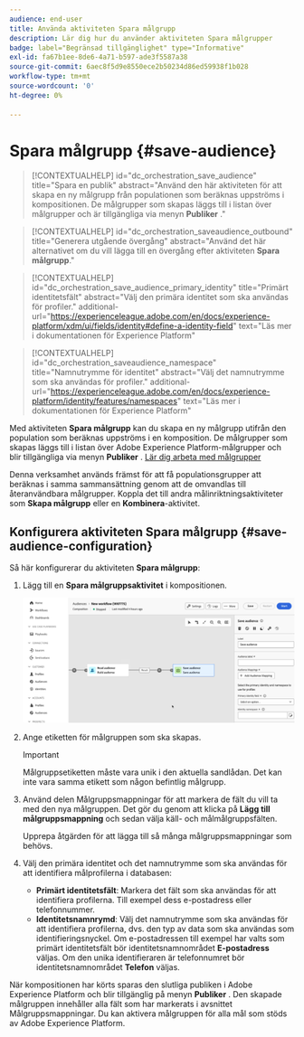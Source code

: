 ```yaml
---
audience: end-user
title: Använda aktiviteten Spara målgrupp
description: Lär dig hur du använder aktiviteten Spara målgrupper
badge: label="Begränsad tillgänglighet" type="Informative"
exl-id: fa67b1ee-8de6-4a71-b597-ade3f5587a38
source-git-commit: 6aec8f5d9e8550ece2b50234d86ed59938f1b028
workflow-type: tm+mt
source-wordcount: '0'
ht-degree: 0%

---
```


# Spara målgrupp {#save-audience}

>[!CONTEXTUALHELP]
>id="dc_orchestration_save_audience"
>title="Spara en publik"
>abstract="Använd den här aktiviteten för att skapa en ny målgrupp från populationen som beräknas uppströms i kompositionen. De målgrupper som skapas läggs till i listan över målgrupper och är tillgängliga via menyn **Publiker** ."

>[!CONTEXTUALHELP]
>id="dc_orchestration_saveaudience_outbound"
>title="Generera utgående övergång"
>abstract="Använd det här alternativet om du vill lägga till en övergång efter aktiviteten **Spara målgrupp**."

>[!CONTEXTUALHELP]
>id="dc_orchestration_save_audience_primary_identity"
>title="Primärt identitetsfält"
>abstract="Välj den primära identitet som ska användas för profiler."
>additional-url="https://experienceleague.adobe.com/en/docs/experience-platform/xdm/ui/fields/identity#define-a-identity-field" text="Läs mer i dokumentationen för Experience Platform"

>[!CONTEXTUALHELP]
>id="dc_orchestration_saveaudience_namespace"
>title="Namnutrymme för identitet"
>abstract="Välj det namnutrymme som ska användas för profiler."
>additional-url="https://experienceleague.adobe.com/en/docs/experience-platform/identity/features/namespaces" text="Läs mer i dokumentationen för Experience Platform"

Med aktiviteten **Spara målgrupp** kan du skapa en ny målgrupp utifrån den population som beräknas uppströms i en komposition. De målgrupper som skapas läggs till i listan över Adobe Experience Platform-målgrupper och blir tillgängliga via menyn **Publiker** . [Lär dig arbeta med målgrupper](../../start/audiences.md)

Denna verksamhet används främst för att få populationsgrupper att beräknas i samma sammansättning genom att de omvandlas till återanvändbara målgrupper. Koppla det till andra målinriktningsaktiviteter som **Skapa målgrupp** eller en **Kombinera**-aktivitet.

## Konfigurera aktiviteten Spara målgrupp {#save-audience-configuration}

Så här konfigurerar du aktiviteten **Spara målgrupp**:

1. Lägg till en **Spara målgruppsaktivitet** i kompositionen.

   ![](../assets/save-audience.png)

1. Ange etiketten för målgruppen som ska skapas.

   >[!IMPORTANT]
   >
   >Målgruppsetiketten måste vara unik i den aktuella sandlådan. Det kan inte vara samma etikett som någon befintlig målgrupp.

1. Använd delen Målgruppsmappningar för att markera de fält du vill ta med den nya målgruppen. Det gör du genom att klicka på **Lägg till målgruppsmappning** och sedan välja käll- och målmålgruppsfälten.

   Upprepa åtgärden för att lägga till så många målgruppsmappningar som behövs.

1. Välj den primära identitet och det namnutrymme som ska användas för att identifiera målprofilerna i databasen:

   * **Primärt identitetsfält**: Markera det fält som ska användas för att identifiera profilerna. Till exempel dess e-postadress eller telefonnummer.
   * **Identitetsnamnrymd**: Välj det namnutrymme som ska användas för att identifiera profilerna, dvs. den typ av data som ska användas som identifieringsnyckel. Om e-postadressen till exempel har valts som primärt identitetsfält bör identitetsnamnområdet **E-postadress** väljas. Om den unika identifieraren är telefonnumret bör identitetsnamnområdet **Telefon** väljas.

När kompositionen har körts sparas den slutliga publiken i Adobe Experience Platform och blir tillgänglig på menyn **Publiker** . Den skapade målgruppen innehåller alla fält som har markerats i avsnittet Målgruppsmappningar. Du kan aktivera målgruppen för alla mål som stöds av Adobe Experience Platform.

<!--

## Example{#save-audience-example}

The following example illustrates a simple audience update from targeting. A scheduler is added to run the workflow once a month. A query recovers all the profiles subscribed to the different application services available. The **Save audience** activity updates the audience by deleting profiles that have unsubscribed from the service since the last workflow execution and by adding the newly subscribed profiles.
-->

